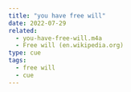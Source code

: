 ```yaml
---
title: "you have free will"
date: 2022-07-29
related:
  - you-have-free-will.m4a
  - Free will (en.wikipedia.org)
type: cue
tags:
  - free will
  - cue
---
```


